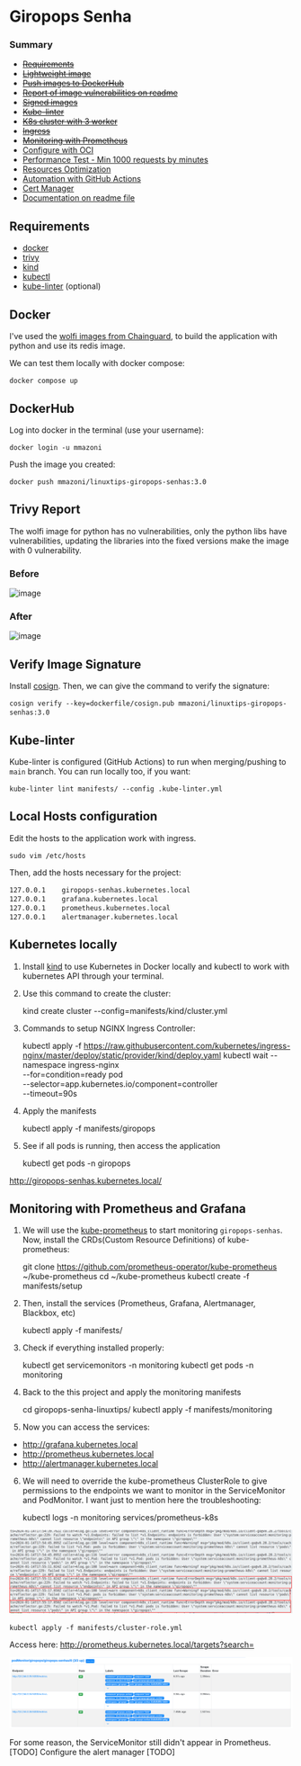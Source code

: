 # Giropops Senha

### Summary

- [~~Requirements~~](#requirements)
- [~~Lightweight image~~](#docker)
- [~~Push images to DockerHub~~](#dockerhub)
- [~~Report of image vulnerabilities on readme~~](#trivy-report)
- [~~Signed images~~](#verify-image-signature)
- [~~Kube-linter~~](#kube-linter)
- [~~K8s cluster with 3 worker~~](#kubernetes-locally)
- [~~Ingress~~](#kubernetes-locally)
- [~~Monitoring with Prometheus~~](#monitoring-with-prometheus-and-grafana)
- [Configure with OCI](#)
- [Performance Test - Min 1000 requests by minutes](#)
- [Resources Optimization](#)
- [Automation with GitHub Actions](#)
- [Cert Manager](#)
- [Documentation on readme file](#)

## Requirements

- [docker](https://docs.docker.com/engine/install/)
- [trivy](https://aquasecurity.github.io/trivy/v0.18.3/installation/)
- [kind](https://kind.sigs.k8s.io/docs/user/quick-start/#installation)
- [kubectl](https://kubernetes.io/docs/tasks/tools/#kubectl)
- [kube-linter](https://github.com/stackrox/kube-linter#installing-kubelinter) (optional)

## Docker

I've used the [wolfi images from Chainguard](https://www.chainguard.dev/chainguard-images), to build the application with python and use its redis image.

We can test them locally with docker compose:

    docker compose up

## DockerHub

Log into docker in the terminal (use your username):

    docker login -u mmazoni

Push the image you created:

    docker push mmazoni/linuxtips-giropops-senhas:3.0

## Trivy Report

The wolfi image for python has no vulnerabilities, only the python libs have vulnerabilities, updating the libraries into the fixed versions make the image with 0 vulnerability.

### Before

![image](https://github.com/MMazoni/giropops-senha-linuxtips/assets/37179593/90c50569-9510-4c00-a444-75af6139c788)


### After

![image](https://github.com/MMazoni/giropops-senha-linuxtips/assets/37179593/0f84918b-56f2-4dfa-8f06-07d0cd45c947)


## Verify Image Signature

Install [cosign](https://docs.sigstore.dev/system_config/installation). Then, we can give the command to verify the signature:

    cosign verify --key=dockerfile/cosign.pub mmazoni/linuxtips-giropops-senhas:3.0

## Kube-linter

Kube-linter is configured (GitHub Actions) to run when merging/pushing to `main` branch. You can run locally too, if you want:

    kube-linter lint manifests/ --config .kube-linter.yml

## Local Hosts configuration

Edit the hosts to the application work with ingress.

    sudo vim /etc/hosts

Then, add the hosts necessary for the project:

    127.0.0.1    giropops-senhas.kubernetes.local
    127.0.0.1    grafana.kubernetes.local
    127.0.0.1    prometheus.kubernetes.local
    127.0.0.1    alertmanager.kubernetes.local

## Kubernetes locally

1. Install [kind](https://kind.sigs.k8s.io/) to use Kubernetes in Docker locally and kubectl to work with kubernetes API through your terminal.

2. Use this command to create the cluster:

    kind create cluster --config=manifests/kind/cluster.yml

3. Commands to setup NGINX Ingress Controller:

    kubectl apply -f https://raw.githubusercontent.com/kubernetes/ingress-nginx/master/deploy/static/provider/kind/deploy.yaml
    kubectl wait --namespace ingress-nginx \
          --for=condition=ready pod \
          --selector=app.kubernetes.io/component=controller \
          --timeout=90s

4. Apply the manifests

    kubectl apply -f manifests/giropops

5. See if all pods is running, then access the application

    kubectl get pods -n giropops

http://giropops-senhas.kubernetes.local/


## Monitoring with Prometheus and Grafana

1. We will use the [kube-prometheus](https://github.com/prometheus-operator/kube-prometheus) to start monitoring `giropops-senhas`. Now, install the CRDs(Custom Resource Definitions) of kube-prometheus:

    git clone https://github.com/prometheus-operator/kube-prometheus ~/kube-prometheus
    cd ~/kube-prometheus
    kubectl create -f manifests/setup

2. Then, install the services (Prometheus, Grafana, Alertmanager, Blackbox, etc)

    kubectl apply -f manifests/

3. Check if everything installed properly:

    kubectl get servicemonitors -n monitoring
    kubectl get pods -n monitoring

4. Back to the this project and apply the monitoring manifests

    cd giropops-senha-linuxtips/
    kubectl apply -f manifests/monitoring

5. Now you can access the services:

* http://grafana.kubernetes.local
* http://prometheus.kubernetes.local
* http://alertmanager.kubernetes.local

6. We will need to override the kube-prometheus ClusterRole to give permissions to the endpoints we want to monitor in the ServiceMonitor and PodMonitor. I want just to mention here the troubleshooting:

    kubectl logs -n monitoring services/prometheus-k8s

![Prometheus logs errors](static/prometheus-logs.png)

    kubectl apply -f manifests/cluster-role.yml

Access here: http://prometheus.kubernetes.local/targets?search=

![PodMonitor in Prometheus](static/podmonitor-prometheus.png)

For some reason, the ServiceMonitor still didn't appear in Prometheus.[TODO] Configure the alert manager [TODO]
